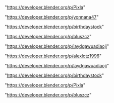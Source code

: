 "https://developer.blender.org/p/Pixla"

"https://developer.blender.org/p/yonnana47"

"https://developer.blender.org/p/birthdaystock"

"https://developer.blender.org/p/bluszcz"

"https://developer.blender.org/p/laydgawuadiaoji"

 
"https://developer.blender.org/p/alexlotz1996"


"https://developer.blender.org/p/laydgawuadiaoji"


"https://developer.blender.org/p/birthdaystock"


"https://developer.blender.org/p/Pixla"


"https://developer.blender.org/p/bluszcz"


 
